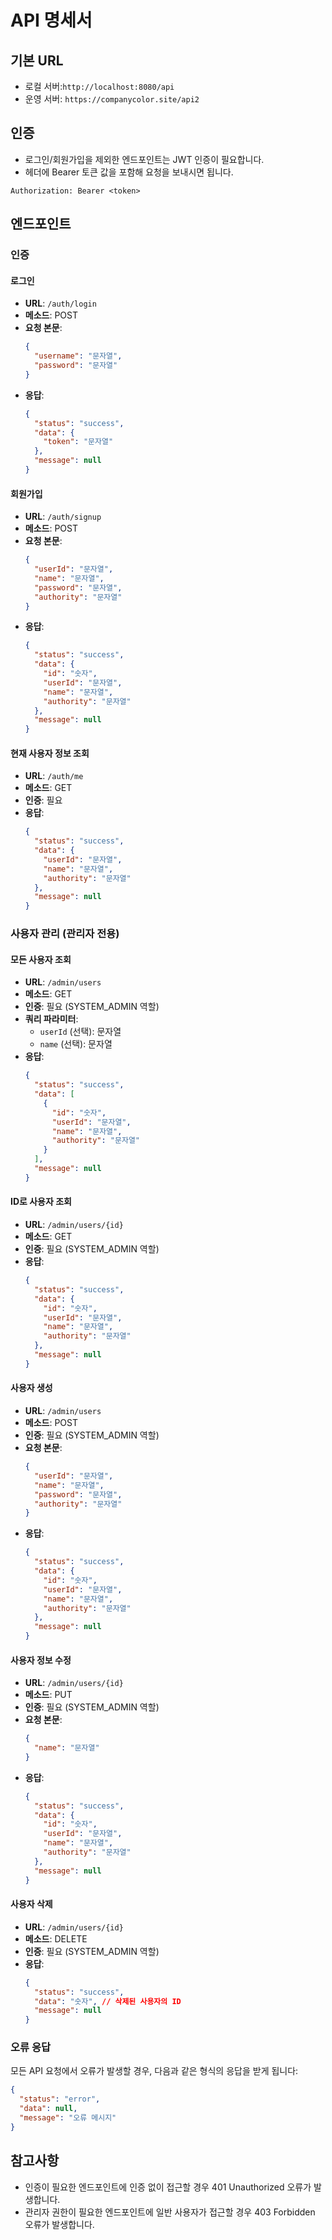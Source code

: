 # API 명세서

## 기본 URL
- 로컬 서버:`http://localhost:8080/api`
- 운영 서버: `https://companycolor.site/api2`

## 인증
- 로그인/회원가입을 제외한 엔드포인트는 JWT 인증이 필요합니다.
- 헤더에 Bearer 토큰 값을 포함해 요청을 보내시면 됩니다.
```
Authorization: Bearer <token>
```

## 엔드포인트

### 인증

#### 로그인
- **URL**: `/auth/login`
- **메소드**: POST
- **요청 본문**:
  ```json
  {
    "username": "문자열",
    "password": "문자열"
  }
  ```
- **응답**:
  ```json
  {
    "status": "success",
    "data": {
      "token": "문자열"
    },
    "message": null
  }
  ```
  
#### 회원가입
- **URL**: `/auth/signup`
- **메소드**: POST
- **요청 본문**:
  ```json
  {
    "userId": "문자열",
    "name": "문자열",
    "password": "문자열",
    "authority": "문자열"
  }
  ```
- **응답**:
  ```json
  {
    "status": "success",
    "data": {
      "id": "숫자",
      "userId": "문자열",
      "name": "문자열",
      "authority": "문자열"
    },
    "message": null
  }
  ```

#### 현재 사용자 정보 조회
- **URL**: `/auth/me`
- **메소드**: GET
- **인증**: 필요
- **응답**:
  ```json
  {
    "status": "success",
    "data": {
      "userId": "문자열",
      "name": "문자열",
      "authority": "문자열"
    },
    "message": null
  }
  ```

### 사용자 관리 (관리자 전용)

#### 모든 사용자 조회
- **URL**: `/admin/users`
- **메소드**: GET
- **인증**: 필요 (SYSTEM_ADMIN 역할)
- **쿼리 파라미터**:
    - `userId` (선택): 문자열
    - `name` (선택): 문자열
- **응답**:
  ```json
  {
    "status": "success",
    "data": [
      {
        "id": "숫자",
        "userId": "문자열",
        "name": "문자열",
        "authority": "문자열"
      }
    ],
    "message": null
  }
  ```

#### ID로 사용자 조회
- **URL**: `/admin/users/{id}`
- **메소드**: GET
- **인증**: 필요 (SYSTEM_ADMIN 역할)
- **응답**:
  ```json
  {
    "status": "success",
    "data": {
      "id": "숫자",
      "userId": "문자열",
      "name": "문자열",
      "authority": "문자열"
    },
    "message": null
  }
  ```

#### 사용자 생성
- **URL**: `/admin/users`
- **메소드**: POST
- **인증**: 필요 (SYSTEM_ADMIN 역할)
- **요청 본문**:
  ```json
  {
    "userId": "문자열",
    "name": "문자열",
    "password": "문자열",
    "authority": "문자열"
  }
  ```
- **응답**:
  ```json
  {
    "status": "success",
    "data": {
      "id": "숫자",
      "userId": "문자열",
      "name": "문자열",
      "authority": "문자열"
    },
    "message": null
  }
  ```

#### 사용자 정보 수정
- **URL**: `/admin/users/{id}`
- **메소드**: PUT
- **인증**: 필요 (SYSTEM_ADMIN 역할)
- **요청 본문**:
  ```json
  {
    "name": "문자열"
  }
  ```
- **응답**:
  ```json
  {
    "status": "success",
    "data": {
      "id": "숫자",
      "userId": "문자열",
      "name": "문자열",
      "authority": "문자열"
    },
    "message": null
  }
  ```

#### 사용자 삭제
- **URL**: `/admin/users/{id}`
- **메소드**: DELETE
- **인증**: 필요 (SYSTEM_ADMIN 역할)
- **응답**:
  ```json
  {
    "status": "success",
    "data": "숫자", // 삭제된 사용자의 ID
    "message": null
  }
  ```

### 오류 응답
모든 API 요청에서 오류가 발생할 경우, 다음과 같은 형식의 응답을 받게 됩니다:
```json
{
  "status": "error",
  "data": null,
  "message": "오류 메시지"
}
```

## 참고사항
- 인증이 필요한 엔드포인트에 인증 없이 접근할 경우 401 Unauthorized 오류가 발생합니다.
- 관리자 권한이 필요한 엔드포인트에 일반 사용자가 접근할 경우 403 Forbidden 오류가 발생합니다.